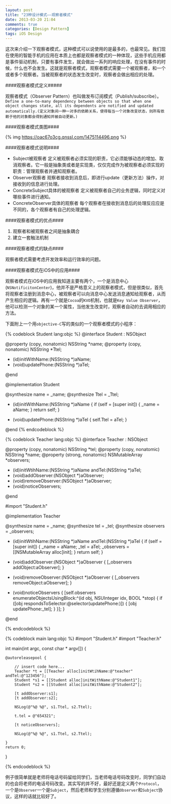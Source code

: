 ```yaml
---
layout: post
title: "23种设计模式——观察者模式"
date: 2013-03-20 21:04
comments: true
categories: [Design Pattern]
tags: iOS Design
---
```


这次来介绍一下观察者模式，这种模式可以说使用的是最多的，也最常见。我们现在使用的智能手机的应用在本质上也都是观察者模式的一种体现，这些手机应用都是事件驱动机制，只要有事件发生，就会做出一系列的响应处理，在没有事件的时候，什么也不会发生。这就是观察者模式，观察者模式需要一个被观察者，和一个或者多个观察者。当被观察者的状态发生改变时，观察者会做出相应的处理。

####观察者模式定义#####

观察者模式（Observer Pattern）也叫做发布订阅模式（Publish/subscribe）。
`Define a one-to-many dependency between objects so that when one object changes state, all its dependents are notified and updated automatically.(定义对象间一种一对多的依赖关系，使得每当一个对象改变状态，则所有依赖于他的对象都会得到通知并被自动更新。)`

<!-- More -->

####观察者模式类图####

{% img https://oac67o3cg.qnssl.com/1475114496.png %}

####观察者模式说明####

+ Subject被观察者
  定义被观察者必须实现的职责，它必须能够动态的增加、取消观察者。它一般是抽象类或者是实现类，仅仅完成作为被观察者必须实现的职责：管理观察者并通知观察者。
+ Observer观察者
 观察者接收到消息后，即进行update（更新方法）操作，对接收到的信息进行处理。
+ ConcreteSubject具体的被观察者
 定义被观察者自己的业务逻辑，同时定义对哪些事件进行通知。
+ ConcreteObserver具体的观察者
 每个观察者在接收到消息后的处理反应应是不同的，各个观察者有自己的处理逻辑。

####观察者模式的优点####

1. 观察者和被观察者之间是抽象耦合
2. 建立一套触法机制

####观察者模式的缺点####

观察者模式需要考虑开发效率和运行效率的问题。

####观察者模式在iOS中的应用####

观察者模式在iOS中的应用我知道主要有两个，一个是消息中心(`NSNotificitonCenter`)，他并不是严格意义上的观察者模式，但是很类似，首先将观察者注册到消息中心，被观察者可以向消息中心发送消息通知给观察者，从而产生相应的逻辑。再有一个就是`Cocoa`的`KVO`机制，也就是`Key Value Observer`，他可以检测一个对象的某一个属性，当他发生改变时，观察者自动的去调用相应的方法。

下面附上一个用`objective-C`写的类似的一个观察者模式的小程序：

{% codeblock Student lang:objc %}
@interface Student : NSObject

@property (copy, nonatomic) NSString *name;
@property (copy, nonatomic) NSString *Ttel;

- (id)initWithName:(NSString *)aName;
- (void)updatePhone:(NSString *)aTel;

@end


@implementation Student

@synthesize name = _name;
@synthesize Ttel = _Ttel;

- (id)initWithName:(NSString *)aName
{
    if (self = [super init]) {
        _name = aName;
    }
    return self;
}

- (void)updatePhone:(NSString *)aTel
{
    self.Ttel = aTel;
}

@end
{% endcodeblock %}

{% codeblock Teacher lang:objc %}
@interface Teacher : NSObject

@property (copy, nonatomic) NSString *tel;
@property (copy, nonatomic) NSString *name;
@property (strong, nonatomic) NSMutableArray *observers;

- (id)initWtihName:(NSString *)aName andTel:(NSString *)aTel;
- (void)addObserver:(NSObject *)aObserver;
- (void)removeObserver:(NSObject *)aObserver;
- (void)noticeObservers;

@end

#import "Student.h"

@implementation Teacher

@synthesize name = _name;
@synthesize tel = _tel;
@synthesize observers = _observers;

- (id)initWtihName:(NSString *)aName andTel:(NSString *)aTel
{
    if (self = [super init]) {
        _name = aName;
        _tel = aTel;
        _observers = [[NSMutableArray alloc]init];
    }
    return self;
}

- (void)addObserver:(NSObject *)aObserver
{
    [_observers addObject:aObserver];
}

- (void)removeObserver:(NSObject *)aObserver
{
    [_observers removeObject:aObserver];
}

- (void)noticeObservers
{
    [self.observers enumerateObjectsUsingBlock:^(id obj, NSUInteger idx, BOOL *stop) {
        if ([obj respondsToSelector:@selector(updatePhone:)]) {
            [obj updatePhone:_tel];
        }
    }];
}

@end

{% endcodeblock %}

{% codeblock main lang:objc %}
#import "Student.h"
#import "Teacher.h"

int main(int argc, const char * argv[])
{

    @autoreleasepool {

        // insert code here...
        Teacher *t = [[Teacher alloc]initWtihName:@"teacher" andTel:@"123456"];
        Student *s1 = [[Student alloc]initWithName:@"Student1"];
        Student *s2 = [[Student alloc]initWithName:@"Student2"];

        [t addObserver:s1];
        [t addObserver:s2];

        NSLog(@"%@ %@", s1.Ttel, s2.Ttel);

        t.tel = @"654321";

        [t noticeObservers];

        NSLog(@"%@ %@", s1.Ttel, s2.Ttel);

    }
    return 0;
}

{% endcodeblock %}

例子很简单就是老师将电话号码留给同学们，当老师电话号码改变时，同学们自动的也会将老师的电话号码改变。其实写的并不好，最好还是定义两个`Protocol`，一个是`Observer`一个是`Subject`，然后老师和学生分别遵循`Observer`和`Subject`协议，这样的话就比较好了。
